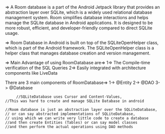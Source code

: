 => A Room database is a part of the Android Jetpack library
that provides an abstraction layer over SQLite,
which is a widely used relational database management system.
Room simplifies database interactions and helps manage
the SQLite database in Android applications.
It is designed to be more robust, efficient,
and developer-friendly compared to direct SQLite usage.

=> Room Database in Android is built on top of
the SQLiteOpenHelper class, which is part of the Android framework.
The SQLiteOpenHelper class is a helper class that manages
database creation and version management.

=> Main Advantage of using RoomDatabase are=>
1=> The Compile-time verification of the SQL Queries
2=> Easily integrated with architecture components like LiveData

There are 3 main components of RoomDatabase=>
1-> @Entity
2-> @DAO
3-> @Database


         //SQLiteDatabase uses Cursor and Content-Values,
    //This was hard to create and manage SQLite Database in android

    //Room database is just an abstraction layer over the SQLiteDatabase,
    // or can say abstracted implementations of SQLiteDatabase,
    // using which we can write very little code to create a database
    //and then create Entities (Tables) or can say model classes
    //and then perform the actual operations using DAO methods
